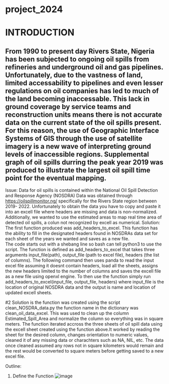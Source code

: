 # project_2024
# INTRODUCTION
## From 1990 to present day Rivers State, Nigeria has been subjected to ongoing oil spills from refineries and underground oil and gas pipelines. Unfortunately, due to the vastness of land, limited accessability to pipelines and even lesser regulations on oil companies has led to much of the land becoming inaccessable. This lack in ground coverage by service teams and reconstruction units means there is not accurate data on the current state of the oil spills present. For this reason, the use of Geographic Interface Systems of GIS through the use of satellite imagery is a new wave of interpreting ground levels of inaccessible regions. Supplemental graph of oil spills durring the peak year 2019 was produced to illustrate the largest oil spill time point for the eventual mapping. 
Issue:
Data for oil spills is contained within the National Oil Spill Detection and Response Agency (NOSDRA) 
Data was obtained through https://oilspillmonitor.ng/ specifically for the Rivers State region between 2019- 2022. Unfortunately to obtain the data you have to copy and paste it into an excell file where headers are missing and data is non-normalized. Additionally, we wanted to use the estimated areas to map real time area of detected oil spills, a colun not recognized by excell as numerical.
Solution: 
The first function produced was add_headers_to_excel. This function has the ability to fill in the designated headers found in NOSDRAs data set for each sheet of the years we wanted and saves as a new file.  
The code starts out with a shebang line so bash can tell python3 to use the script.
The function is defined as add_headers_to_excel that takes three arguments input_file(path), output_file (path to excel file), headers (the list of columns).
The following command then uses panda to read the input excel file assuming it doesnt contain headers, load all the sheets, assigns the new headers limited to the number of columns and saves the excell file as a new file using openxl engine. To then use the function simply run add_headers_to_excel(input_file, output_file, headers) where input_file is the location of original NOSDRA data and the output is name and location of updated excell sheets. 

#2 Solution is the function was created using the script clean_NOSDRA_data.py
the function name in the dictionary was clean_oil_data_excel. This was used to clean up the column Estimated_Spill_Area and normalize the column so everything was in square meters. 
The function iterated accross the three sheets of oil spill data using the excell sheet created using the function above.It worked by reading the sheet for the desired column, changes orientation to numeric values, cleaned it of any missing data or charachters such as NA, NIL, etc. The data once cleaned assumed any rows not in square kilometers would remain and the rest would be converted to square meters before getting saved to a new excel file. 

Outline: 
1. Define the Function
![image](https://github.com/user-attachments/assets/2fea1a3c-8d99-4195-a737-c598a8870c03)

